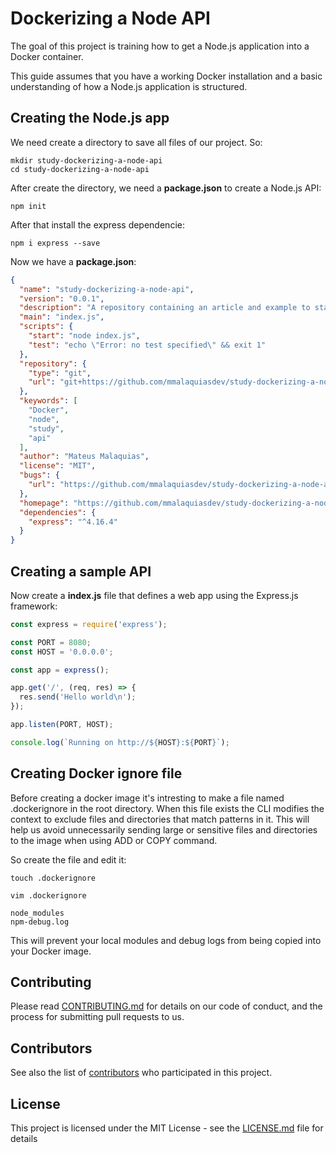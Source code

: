# Dockerizing a Node API

The goal of this project is training how to get a Node.js application into a Docker container.

This guide assumes that you have a working Docker installation and a basic understanding of how a Node.js application is structured.

## Creating the Node.js app

We need create a directory to save all files of our project. So:

```shell
mkdir study-dockerizing-a-node-api
cd study-dockerizing-a-node-api
```

After create the directory, we need a **package.json** to create a Node.js API:

```shell
npm init
```

After that install the express dependencie:

```shell
npm i express --save
```

Now we have a **package.json**:

```json
{
  "name": "study-dockerizing-a-node-api",
  "version": "0.0.1",
  "description": "A repository containing an article and example to start my docker studies",
  "main": "index.js",
  "scripts": {
    "start": "node index.js",
    "test": "echo \"Error: no test specified\" && exit 1"
  },
  "repository": {
    "type": "git",
    "url": "git+https://github.com/mmalaquiasdev/study-dockerizing-a-node-api.git"
  },
  "keywords": [
    "Docker",
    "node",
    "study",
    "api"
  ],
  "author": "Mateus Malaquias",
  "license": "MIT",
  "bugs": {
    "url": "https://github.com/mmalaquiasdev/study-dockerizing-a-node-api/issues"
  },
  "homepage": "https://github.com/mmalaquiasdev/study-dockerizing-a-node-api#readme",
  "dependencies": {
    "express": "^4.16.4"
  }
}
```

## Creating a sample API

Now create a **index.js** file that defines a web app using the Express.js framework:

```javascript
const express = require('express');

const PORT = 8080;
const HOST = '0.0.0.0';

const app = express();

app.get('/', (req, res) => {
  res.send('Hello world\n');
});

app.listen(PORT, HOST);

console.log(`Running on http://${HOST}:${PORT}`);
```

## Creating Docker ignore file

Before creating a docker image it's intresting to make a file named .dockerignore in the root directory. When this file exists the CLI modifies the context to exclude files and directories that match patterns in it. This will help us avoid unnecessarily sending large or sensitive files and directories to the image when using ADD or COPY command.

So create the file and edit it:

```shell
touch .dockerignore
```

```shell
vim .dockerignore

node_modules
npm-debug.log
```

This will prevent your local modules and debug logs from being copied into your Docker image.



## Contributing

Please read [CONTRIBUTING.md](https://gist.github.com/PurpleBooth/b24679402957c63ec426) for details on our code of conduct, and the process for submitting pull requests to us.

## Contributors

See also the list of [contributors](https://github.com/mmalaquiasdev/study-dockerizing-a-node-api/graphs/contributors) who participated in this project.

## License

This project is licensed under the MIT License - see the [LICENSE.md](LICENSE.md) file for details
